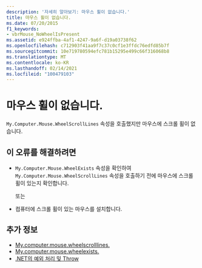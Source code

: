 ```yaml
---
description: '자세히 알아보기: 마우스 휠이 없습니다.'
title: 마우스 휠이 없습니다.
ms.date: 07/20/2015
f1_keywords:
- vbrMouse_NoWheelIsPresent
ms.assetid: e924ffba-4af1-4247-9a6f-d19a03738f62
ms.openlocfilehash: c712903f41aa9f7c37c0cf1e3ffdc76edfd85b7f
ms.sourcegitcommit: 10e719780594efc781b15295e499c66f316068b8
ms.translationtype: MT
ms.contentlocale: ko-KR
ms.lasthandoff: 02/14/2021
ms.locfileid: "100479103"
---
```

# <a name="no-mouse-wheel-is-present"></a>마우스 휠이 없습니다.

`My.Computer.Mouse.WheelScrollLines` 속성을 호출했지만 마우스에 스크롤 휠이 없습니다.  
  
## <a name="to-correct-this-error"></a>이 오류를 해결하려면  
  
- `My.Computer.Mouse.WheelExists` 속성을 확인하여 `My.Computer.Mouse.WheelScrollLines` 속성을 호출하기 전에 마우스에 스크롤 휠이 있는지 확인합니다.  
  
     또는  
  
- 컴퓨터에 스크롤 휠이 있는 마우스를 설치합니다.  
  
## <a name="see-also"></a>추가 정보

- [My.computer.mouse.wheelscrolllines.](xref:Microsoft.VisualBasic.Devices.Mouse.WheelScrollLines)
- [My.computer.mouse.wheelexists.](xref:Microsoft.VisualBasic.Devices.Mouse.WheelExists)
- [.NET의 예외 처리 및 Throw](../../standard/exceptions/index.md)
